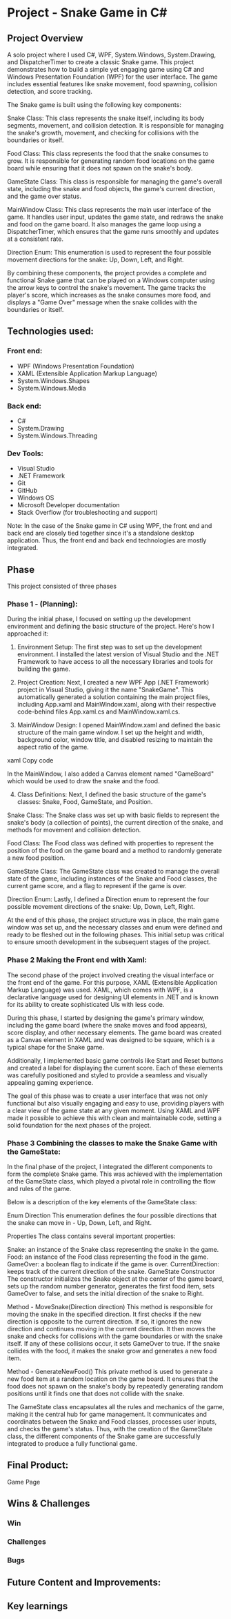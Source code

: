 # Project - Snake Game in C#




## Project Overview

A solo project where I used C#, WPF, System.Windows, System.Drawing, and DispatcherTimer to create a classic Snake game. This project demonstrates how to build a simple yet engaging game using C# and Windows Presentation Foundation (WPF) for the user interface. The game includes essential features like snake movement, food spawning, collision detection, and score tracking.

The Snake game is built using the following key components:

Snake Class: This class represents the snake itself, including its body segments, movement, and collision detection. It is responsible for managing the snake's growth, movement, and checking for collisions with the boundaries or itself.

Food Class: This class represents the food that the snake consumes to grow. It is responsible for generating random food locations on the game board while ensuring that it does not spawn on the snake's body.

GameState Class: This class is responsible for managing the game's overall state, including the snake and food objects, the game's current direction, and the game over status.

MainWindow Class: This class represents the main user interface of the game. It handles user input, updates the game state, and redraws the snake and food on the game board. It also manages the game loop using a DispatcherTimer, which ensures that the game runs smoothly and updates at a consistent rate.

Direction Enum: This enumeration is used to represent the four possible movement directions for the snake: Up, Down, Left, and Right.

By combining these components, the project provides a complete and functional Snake game that can be played on a Windows computer using the arrow keys to control the snake's movement. The game tracks the player's score, which increases as the snake consumes more food, and displays a "Game Over" message when the snake collides with the boundaries or itself.

## Technologies used:

### Front end:
* WPF (Windows Presentation Foundation)
* XAML (Extensible Application Markup Language)
* System.Windows.Shapes
* System.Windows.Media
 ### Back end:
* C#
* System.Drawing
* System.Windows.Threading
### Dev Tools:
* Visual Studio
* .NET Framework
* Git
* GitHub
* Windows OS
* Microsoft Developer documentation
* Stack Overflow (for troubleshooting and support)

Note: In the case of the Snake game in C# using WPF, the front end and back end are closely tied together since it's a standalone desktop application. Thus, the front end and back end technologies are mostly integrated.


## Phase

This project consisted of three phases

### Phase 1 - (Planning):

During the initial phase, I focused on setting up the development environment and defining the basic structure of the project. Here's how I approached it:

1. Environment Setup:
The first step was to set up the development environment. I installed the latest version of Visual Studio and the .NET Framework to have access to all the necessary libraries and tools for building the game.

2. Project Creation:
Next, I created a new WPF App (.NET Framework) project in Visual Studio, giving it the name "SnakeGame". This automatically generated a solution containing the main project files, including App.xaml and MainWindow.xaml, along with their respective code-behind files App.xaml.cs and MainWindow.xaml.cs.

3. MainWindow Design:
I opened MainWindow.xaml and defined the basic structure of the main game window. I set up the height and width, background color, window title, and disabled resizing to maintain the aspect ratio of the game.

xaml
Copy code
<Window x:Class="SnakeGame.MainWindow"
        xmlns="http://schemas.microsoft.com/winfx/2006/xaml/presentation"
        xmlns:x="http://schemas.microsoft.com/winfx/2006/xaml"
        Title="Snake Game" Height="600" Width="800"
        ResizeMode="NoResize" Background="Black">
    <Canvas x:Name="GameBoard"/>
</Window>

In the MainWindow, I also added a Canvas element named "GameBoard" which would be used to draw the snake and the food.

4. Class Definitions:
Next, I defined the basic structure of the game's classes: Snake, Food, GameState, and Position.

Snake Class: The Snake class was set up with basic fields to represent the snake's body (a collection of points), the current direction of the snake, and methods for movement and collision detection.

Food Class: The Food class was defined with properties to represent the position of the food on the game board and a method to randomly generate a new food position.

GameState Class: The GameState class was created to manage the overall state of the game, including instances of the Snake and Food classes, the current game score, and a flag to represent if the game is over.

Direction Enum: Lastly, I defined a Direction enum to represent the four possible movement directions of the snake: Up, Down, Left, Right.

At the end of this phase, the project structure was in place, the main game window was set up, and the necessary classes and enum were defined and ready to be fleshed out in the following phases. This initial setup was critical to ensure smooth development in the subsequent stages of the project.


### Phase 2 Making the Front end with Xaml:

The second phase of the project involved creating the visual interface or the front end of the game. For this purpose, XAML (Extensible Application Markup Language) was used. XAML, which comes with WPF, is a declarative language used for designing UI elements in .NET and is known for its ability to create sophisticated UIs with less code.

During this phase, I started by designing the game's primary window, including the game board (where the snake moves and food appears), score display, and other necessary elements. The game board was created as a Canvas element in XAML and was designed to be square, which is a typical shape for the Snake game.

Additionally, I implemented basic game controls like Start and Reset buttons and created a label for displaying the current score. Each of these elements was carefully positioned and styled to provide a seamless and visually appealing gaming experience.

The goal of this phase was to create a user interface that was not only functional but also visually engaging and easy to use, providing players with a clear view of the game state at any given moment. Using XAML and WPF made it possible to achieve this with clean and maintainable code, setting a solid foundation for the next phases of the project.

### Phase 3 Combining the classes to make the Snake Game with the GameState:
In the final phase of the project, I integrated the different components to form the complete Snake game. This was achieved with the implementation of the GameState class, which played a pivotal role in controlling the flow and rules of the game.

Below is a description of the key elements of the GameState class:

Enum Direction
This enumeration defines the four possible directions that the snake can move in - Up, Down, Left, and Right.

Properties
The class contains several important properties:

Snake: an instance of the Snake class representing the snake in the game.
Food: an instance of the Food class representing the food in the game.
GameOver: a boolean flag to indicate if the game is over.
CurrentDirection: keeps track of the current direction of the snake.
GameState Constructor
The constructor initializes the Snake object at the center of the game board, sets up the random number generator, generates the first food item, sets GameOver to false, and sets the initial direction of the snake to Right.

Method - MoveSnake(Direction direction)
This method is responsible for moving the snake in the specified direction. It first checks if the new direction is opposite to the current direction. If so, it ignores the new direction and continues moving in the current direction. It then moves the snake and checks for collisions with the game boundaries or with the snake itself. If any of these collisions occur, it sets GameOver to true. If the snake collides with the food, it makes the snake grow and generates a new food item.

Method - GenerateNewFood()
This private method is used to generate a new food item at a random location on the game board. It ensures that the food does not spawn on the snake's body by repeatedly generating random positions until it finds one that does not collide with the snake.

The GameState class encapsulates all the rules and mechanics of the game, making it the central hub for game management. It communicates and coordinates between the Snake and Food classes, processes user inputs, and checks the game's status. Thus, with the creation of the GameState class, the different components of the Snake game are successfully integrated to produce a fully functional game.


## Final Product:

Game Page





## Wins & Challenges

### Win




### Challenges


### Bugs




## Future Content and Improvements:





## Key learnings
